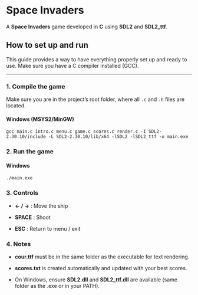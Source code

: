 # Space Invaders

A **Space Invaders** game developed in **C** using **SDL2** and **SDL2_ttf**.

## How to set up and run

This guide provides a way to have everything properly set up and ready to use. 
Make sure you have a C compiler installed (GCC).

---

### 1. Compile the game

Make sure you are in the project’s root folder, where all `.c` and `.h` files are located.

#### Windows (MSYS2/MinGW)
```
gcc main.c intro.c menu.c game.c scores.c render.c -I SDL2-2.30.10/include -L SDL2-2.30.10/lib/x64 -lSDL2 -lSDL2_ttf -o main.exe
```

### 2. Run the game

#### Windows
```
./main.exe
```

### 3. Controls

- **← / →** : Move the ship

- **SPACE** : Shoot

- **ESC** : Return to menu / exit

### 4. Notes

- **cour.ttf** must be in the same folder as the executable for text rendering.

- **scores.txt** is created automatically and updated with your best scores.

- On Windows, ensure **SDL2.dll** and **SDL2_ttf.dll** are available (same folder as the .exe or in your PATH).